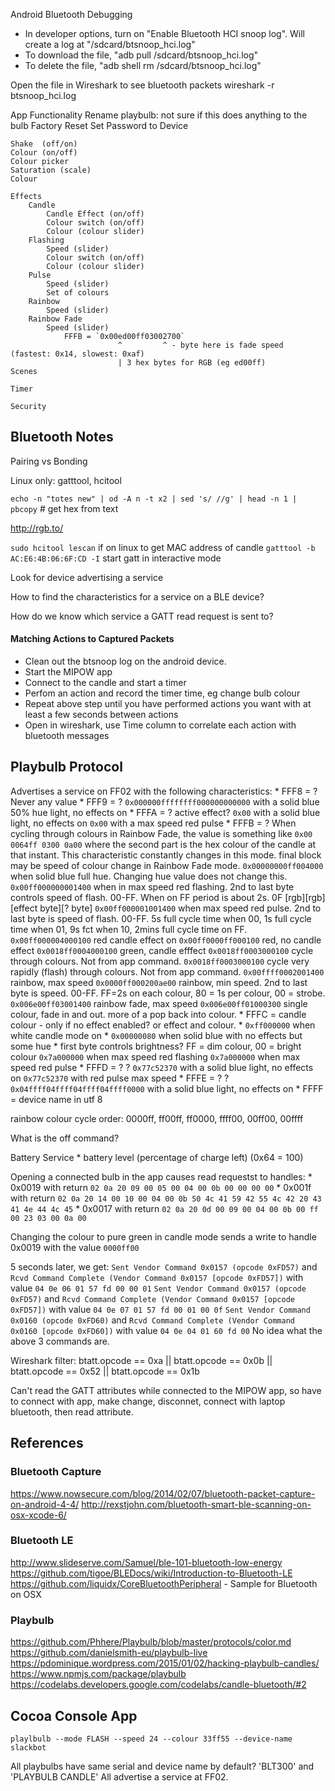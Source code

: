 Android Bluetooth Debugging

- In developer options, turn on "Enable Bluetooth HCI snoop log". Will create a log at "/sdcard/btsnoop_hci.log"
- To download the file, "adb pull /sdcard/btsnoop_hci.log"
- To delete the file, "adb shell rm /sdcard/btsnoop_hci.log"

Open the file in Wireshark to see bluetooth packets
wireshark -r btsnoop_hci.log




App Functionality
    Rename playbulb: not sure if this does anything to the bulb
    Factory Reset
    Set Password to Device

    Shake  (off/on)
    Colour (on/off)
    Colour picker
    Saturation (scale)
    Colour

    Effects
        Candle
            Candle Effect (on/off)
            Colour switch (on/off)
            Colour (colour slider)
        Flashing
            Speed (slider)
            Colour switch (on/off)
            Colour (colour slider)
        Pulse
            Speed (slider)
            Set of colours
        Rainbow
            Speed (slider)
        Rainbow Fade
            Speed (slider)
                FFFB = `0x00ed00ff03002700`
                            ^         ^ - byte here is fade speed (fastest: 0x14, slowest: 0xaf)
                            | 3 hex bytes for RGB (eg ed00ff)
    Scenes

    Timer

    Security


## Bluetooth Notes

Pairing vs Bonding

Linux only: gatttool, hcitool

`echo -n "totes new" | od -A n -t x2 | sed 's/ //g' | head -n 1 | pbcopy` # get hex from text

http://rgb.to/

`sudo hcitool lescan` if on linux to get MAC address of candle
`gatttool -b AC:E6:4B:06:6F:CD -I` start gatt in interactive mode

Look for device advertising a service 

How to find the characteristics for a service on a BLE device?

How do we know which service a GATT read request is sent to?




#### Matching Actions to Captured Packets

* Clean out the btsnoop log on the android device.
* Start the MIPOW app
* Connect to the candle and start a timer
* Perfom an action and record the timer time, eg change bulb colour
* Repeat above step until you have performed actions you want with at least a few seconds between actions
* Open in wireshark, use Time column to correlate each action with bluetooth messages


## Playbulb Protocol

Advertises a service on FF02 with the following characteristics:
    * FFF8 = ? 
        Never any value
    * FFF9 = ?
        `0x000000ffffffff000000000000` with a solid blue 50% hue light, no effects on
    * FFFA = ? active effect?
        `0x00` with a solid blue light, no effects on
        `0x00` with a max speed red pulse
    * FFFB = ?
        When cycling through colours in Rainbow Fade, the value is something like `0x00 0064ff 0300 0a00` where the second part is the hex colour of the candle at that instant. This characteristic constantly changes in this mode. final block may be speed of colour change in Rainbow Fade mode.
        `0x00000000ff004000` when solid blue full hue. Changing hue value does not change this.
        `0x00ff000000001400` when in max speed red flashing. 2nd to last byte controls speed of flash. 00-FF. When on FF period is about 2s. 0F
        [rgb][rgb][effect byte][? byte]
        `0x00ff000001001400` when max speed red pulse. 2nd to last byte is speed of flash. 00-FF. 5s full cycle time when 00, 1s full cycle time when 01, 9s fct when 10, 2mins full cycle time on FF.
        `0x00ff000004000100` red candle effect on
        `0x00ff0000ff000100` red, no candle effect
        `0x0018ff0004000100` green, candle efffect
        `0x0018ff0003000100` cycle through colours. Not from app command.
        `0x0018ff0003000100` cycle very rapidly (flash) through colours. Not from app command.
        `0x00ffff0002001400` rainbow, max speed
        `0x0000ff000200ae00` rainbow, min speed. 2nd to last byte is speed. 00-FF. FF=2s on each colour, 80 = 1s per colour, 00 = strobe.
        `0x006e00ff03001400` rainbow fade, max speed
        `0x006e00ff01000300` single colour, fade in and out. more of a pop back into colour.
    * FFFC = candle colour - only if no effect enabled? or effect and colour.
        * `0xff000000` when white candle mode on
        * `0x00000080` when solid blue with no effects but some hue
        * first byte controls brightness? FF = dim colour, 00 = bright colour
        `0x7a000000` when max speed red flashing
        `0x7a000000` when max speed red pulse
    * FFFD = ?
        ? `0x77c52370` with a solid blue light, no effects on
          `0x77c52370` with red pulse max speed
    * FFFE = ?
        ? `0x04ffff04ffff04ffff04ffff0000` with a solid blue light, no effects on
    * FFFF = device name in utf 8

rainbow colour cycle order: 0000ff, ff00ff, ff0000, ffff00, 00ff00, 00ffff

What is the off command?

Battery Service
    * battery level (percentage of charge left) (0x64 = 100)

Opening a connected bulb in the app causes read requestst to handles:
    * 0x0019 with return `02 0a 20 09 00 05 00 04 00 0b 00 00 00 00`
    * 0x001f with return `02 0a 20 14 00 10 00 04 00 0b 50 4c 41 59 42 55 4c 42 20 43 41 4e 44 4c 45`
    * 0x0017 with return `02 0a 20 0d 00 09 00 04 00 0b 00 ff 00 23 03 00 0a 00`

Changing the colour to pure green in candle mode sends a write to handle 0x0019 with the value `0000ff00`

5 seconds later, we get:
`Sent Vendor Command 0x0157 (opcode 0xFD57)` and `Rcvd Command Complete (Vendor Command 0x0157 [opcode 0xFD57])` with value `04 0e 06 01 57 fd 00 00 01`
`Sent Vendor Command 0x0157 (opcode 0xFD57)` and `Rcvd Command Complete (Vendor Command 0x0157 [opcode 0xFD57])` with value `04 0e 07 01 57 fd 00 01 00 0f`
`Sent Vendor Command 0x0160 (opcode 0xFD60)` and `Rcvd Command Complete (Vendor Command 0x0160 [opcode 0xFD60])` with value `04 0e 04 01 60 fd 00`
No idea what the above 3 commands are.

Wireshark filter: btatt.opcode == 0xa || btatt.opcode == 0x0b || btatt.opcode == 0x52  || btatt.opcode == 0x1b

Can't read the GATT attributes while connected to the MIPOW app, so have to connect with app, make change, disconnet, connect with laptop bluetooth, then read attribute.


## References

### Bluetooth Capture
https://www.nowsecure.com/blog/2014/02/07/bluetooth-packet-capture-on-android-4-4/
http://rexstjohn.com/bluetooth-smart-ble-scanning-on-osx-xcode-6/

### Bluetooth LE
http://www.slideserve.com/Samuel/ble-101-bluetooth-low-energy
https://github.com/tigoe/BLEDocs/wiki/Introduction-to-Bluetooth-LE
https://github.com/liquidx/CoreBluetoothPeripheral - Sample for Bluetooth on OSX

### Playbulb
https://github.com/Phhere/Playbulb/blob/master/protocols/color.md
https://github.com/danielsmith-eu/playbulb-live
https://pdominique.wordpress.com/2015/01/02/hacking-playbulb-candles/
https://www.npmjs.com/package/playbulb
https://codelabs.developers.google.com/codelabs/candle-bluetooth/#2



## Cocoa Console App

`playlbulb --mode FLASH --speed 24 --colour 33ff55 --device-name slackbot`

All playbulbs have same serial and device name by default? 'BLT300' and 'PLAYBULB CANDLE'
All advertise a service at FF02. 

